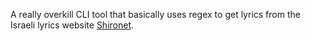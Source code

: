 A really overkill CLI tool that basically uses regex to get lyrics from the Israeli lyrics website [Shironet]([url](https://shironet.mako.co.il/)https://shironet.mako.co.il/).
